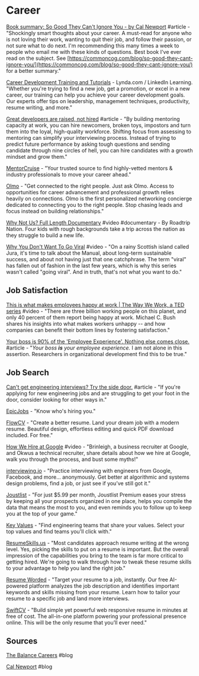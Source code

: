 # Career

[Book summary: So Good They Can't Ignore You - by Cal Newport](https://sivers.org/book/SoGood) \#article - "Shockingly smart thoughts about your career. A must-read for anyone who is not loving their work, wanting to quit their job, and follow their passion, or not sure what to do next. I'm recommending this many times a week to people who email me with these kinds of questions. Best book I've ever read on the subject. See [https://commoncog.com/blog/so-good-they-cant-ignore-you/](https://commoncog.com/blog/so-good-they-cant-ignore-you/) for a better summary."

[Career Development Training and Tutorials](https://www.lynda.com/Career-Development-training-tutorials/1295-0.html?previousCategory=29) - Lynda.com / LinkedIn Learning. "Whether you're trying to find a new job, get a promotion, or excel in a new career, our training can help you achieve your career development goals. Our experts offer tips on leadership, management techniques, productivity, resume writing, and more."

[Great developers are raised, not hired](https://sizovs.net/2019/04/10/the-best-developers-are-raised-not-hired/?utm_source=hackernewsletter&utm_medium=email&utm_term=fav) \#article - "By building mentoring capacity at work, you can hire newcomers, broken toys, impostors and turn them into the loyal, high-quality workforce. Shifting focus from assessing to mentoring can simplify your interviewing process. Instead of trying to predict future performance by asking tough questions and sending candidate through nine circles of hell, you can hire candidates with a growth mindset and grow them."

[MentorCruise](https://mentorcruise.com/) - "Your trusted source to find highly-vetted mentors & industry professionals to move your career ahead."

[Olmo](https://olmo.io/) - "Get connected to the right people. Just ask Olmo. Access to opportunities for career advancement and professional growth relies heavily on connections. Olmo is the first personalized networking concierge dedicated to connecting you to the right people. Stop chasing leads and focus instead on building relationships."

[Why Not Us? Full Length Documentary](https://www.bing.com/videos/search?q=roadtrip+nation+original&&view=detail&mid=1CE8BE498BB283D627FB1CE8BE498BB283D627FB&&FORM=VRDGAR) \#video \#documentary - By Roadtrip Nation. Four kids with rough backgrounds take a trip across the nation as they struggle to build a new life.

[Why You Don't Want To Go Viral](https://www.youtube.com/watch?v=9LZEZ5QuyzM&feature=youtu.be) \#video - "On a rainy Scottish island called Jura, it's time to talk about the Manual, about long-term sustainable success, and about not having just that one catchphrase. The term "viral" has fallen out of fashion in the last few years, which is why this series wasn't called "going viral". And in truth, that's not what you want to do."

## Job Satisfaction

[This is what makes employees happy at work \| The Way We Work, a TED series](https://www.youtube.com/watch?v=PYJ22-YYNW8&feature=youtu.be) \#video - "There are three billion working people on this planet, and only 40 percent of them report being happy at work. Michael C. Bush shares his insights into what makes workers unhappy -- and how companies can benefit their bottom lines by fostering satisfaction."

[Your boss is 90% of the 'Employee Experience'​. Nothing else comes close.](https://www.linkedin.com/pulse/your-boss-90-employee-experience-nothing-else-comes-jim-bohn-ph-d-/?utm_source=hackernewsletter&utm_medium=email&utm_term=fav) \#article - "_Your boss_ _**is**_ _your employee experience._ I am not alone in this assertion. Researchers in organizational development find this to be true."

## Job Search

[Can't get engineering interviews? Try the side door.](https://www.keyvalues.com/blog/if-you-cant-get-engineering-interviews-try-the-side-door) \#article - "If you're applying for new engineering jobs and are struggling to get your foot in the door, consider looking for other ways in."

[EpicJobs](https://epicjobs.co/?ref=producthunt) - "Know who's hiring you."

[FlowCV](https://flowcv.io/?ref=producthunt) - "Create a better resume. Land your dream job with a modern resume. Beautiful design, effortless editing and quick PDF download included. For free."

[How We Hire at Google](https://www.youtube.com/watch?v=zhUgaKb0s5A&feature=youtu.be) \#video - "Brinleigh, a business recruiter at Google, and Okwus a technical recruiter, share details about how we hire at Google, walk you through the process, and bust some myths!"

[interviewing.io](https://interviewing.io/) - "Practice interviewing with engineers from Google, Facebook, and more... anonymously. Get better at algorithmic and systems design problems, find a job, or just see if you’ve still got it."

[Joustlist](https://joustlist.com/) - "For just $5.99 per month, Joustlist Premium eases your stress by keeping all your prospects organized in one place, helps you compile the data that means the most to you, and even reminds you to follow up to keep you at the top of your game."

[Key Values](https://www.keyvalues.com/) - "Find engineering teams that share your values. Select your top values and find teams you'll click with."

[ResumeSkills.us](https://resumeskills.us/) - "Most candidates approach resume writing at the wrong level. Yes, picking the skills to put on a resume is important. But the overall impression of the capabilities you bring to the team is far more critical to getting hired. We're going to walk through how to tweak these resume skills to your advantage to help you land the right job."

[Resume Worded](https://resumeworded.com/target?ref=producthunt) - "Target your resume to a job, instantly. Our free AI-powered platform analyzes the job description and identifies important keywords and skills missing from your resume. Learn how to tailor your resume to a specific job and land more interviews.

[SwiftCV](https://www.swiftcv.com/?ref=producthunt) - "Build simple yet powerful web responsive resume in minutes at free of cost. The all-in-one platform powering your professional presence online. This will be the only resume that you’ll ever need."

## Sources

[The Balance Careers](https://www.thebalancecareers.com/) \#blog

[Cal Newport](http://www.calnewport.com/blog/) \#blog

